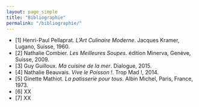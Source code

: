 ```yaml
---
layout: page_simple
title: "Bibliographie"
permalink: "/bibliographie/"
---
```

- [1] Henri-Paul Pellaprat. *L’Art Culinaire Moderne*. Jacques Kramer,
Lugano, Suisse, 1960. <a class="anchor-tag" id="pellaprat"></a>
- [2] Nathalie Combier. *Les Meilleures Soupes*. édition Minerva, Genève,
Suisse, 2009.<a class="anchor-tag" id="meilleuressoupes"></a>  
- [3] Guy Guilloux. *Ma cuisine de la mer*. Dialogue, 2015.<a class="anchor-tag" id="macuisinedelamer"></a>
- [4] Nathalie Beauvais. *Vive le Poisson !*. Trop Mad !, 2014.<a class="anchor-tag" id="vivelepoisson"></a>
- [5] Ginette Mathiot. *La patisserie pour tous*. Albin Michel, Paris, France,
1973.<a class="anchor-tag" id="patisseriepourtous"></a>
- [6] XX
- [7] XX   
